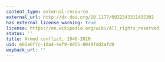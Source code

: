 ```yaml
---
content_type: external-resource
external_url: http://dx.doi.org/10.1177/0022343311415302
has_external_license_warning: true
license: https://en.wikipedia.org/wiki/All_rights_reserved
status: ''
title: Armed conflict, 1946-2010
uid: 665a6f7c-10a4-4ef9-8d55-8049fdd2afd8
wayback_url: ''
---
```

